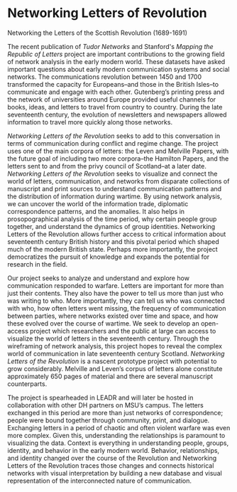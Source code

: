# Networking Letters of Revolution

Networking the Letters of the Scottish Revolution (1689-1691)

The recent publication of _Tudor Networks_ and Stanford's _Mapping the Republic of Letters_ project are important contributions to the growing field of network analysis in the early modern world. These datasets have asked important questions about early modern communication systems and social networks. The communications revolution between 1450 and 1700 transformed the capacity for Europeans–and those in the British Isles–to communicate and engage with each other. Gutenberg’s printing press and the network of universities around Europe provided useful channels for books, ideas, and letters to travel from country to country. During the late seventeenth century, the evolution of newsletters and newspapers allowed information to travel more quickly along those networks. 

_Networking Letters of the Revolution_ seeks to add to this conversation in terms of communication during conflict and regime change. The project uses one of the main corpora of letters: the Leven and Melville Papers, with the future goal of including two more corpora–the Hamilton Papers, and the letters sent to and from the privy council of Scotland–at a later date. _Networking Letters of the Revolution_ seeks to visualize and connect the world of letters, communication, and networks from disparate collections of manuscript and print sources to understand communication patterns and the distribution of information during wartime. By using network analysis, we can uncover the world of the information trade, diplomatic correspondence patterns, and the anomalies. It also helps in prosopographical analysis of the time period, why certain people group together, and understand the dynamics of group identities. Networking Letters of the Revolution allows further access to critical information about seventeenth century British history and this pivotal period which shaped much of the modern British state. Perhaps more importantly, the project democratizes the pursuit of knowledge and expands the potential for research in the field.

Our project seeks to analyze and understand and explore how communication responded to warfare. Letters are important for more than just their contents. They also have the power to tell us more than just who was writing to who. More importantly, they can tell us who was connected with who, how often letters went missing, the frequency of communication between parties, where networks existed over time and space, and how these evolved over the course of wartime. We seek to develop an open-access project which researchers and the public at large can access to visualize the world of letters in the seventeenth century. Through the wireframing of network analysis, this project hopes to reveal the complex world of communication in late seventeenth century Scotland. _Networking Letters of the Revolution_ is a nascent prototype project with potential to grow considerably. Melville and Leven’s corpus of letters alone constitute approximately 650 pages of material and there are several manuscript counterparts.  

The project is spearheaded in LEADR and will later be hosted in collaboration with other DH partners on MSU’s campus. The letters exchanged in this period are more than just networks of correspondence; people were bound together through community, print, and dialogue. Exchanging letters in a period of chaotic and often violent warfare was even more complex. Given this, understanding the relationships is paramount to visualizing the data. Context is everything in understanding people, groups, identity, and behavior in the early modern world. Behavior, relationships, and identity changed over the course of the Revolution and Networking Letters of the Revolution traces those changes and connects historical networks with visual interpretation by building a new database and visual representation of the interconnected nature of communication. 
